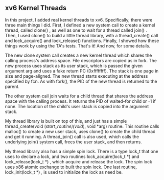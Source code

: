 ## xv6 Kernel Threads

In this project, I added real kernel threads to xv6. Specifically, there were three main things I did. First, I defined a new system call to create a kernel thread, called clone() , as well as one to wait for a thread called join() . Then, I used clone() to build a little thread library, with a thread_create() call and lock_acquire() and lock_release() functions. Finally, I showed how these things work by using the TA's tests. That's it! And now, for some details.

The new clone system call creates a new kernel thread which shares the calling process's address space. File descriptors are copied as in fork. The new process uses stack as its user stack, which is passed the given argument arg and uses a fake return PC (0xffffffff). The stack is one page in size and page-aligned. The new thread starts executing at the address specified by fcn. As with fork(), the PID of the new thread is returned to the parent.

The other system call join waits for a child thread that shares the address space with the calling process. It returns the PID of waited-for child or -1 if none. The location of the child's user stack is copied into the argument stack.

My thread library is built on top of this, and just has a simple thread_create(void (*start_routine)(void*), void *arg) routine. This routine calls malloc() to create a new user stack, uses clone() to create the child thread and get it running. A thread_join() call is also used, which calls the underlying join() system call, frees the user stack, and then returns.

My thread library also has a simple spin lock. There is a type lock_t that one uses to declare a lock, and two routines lock_acquire(lock_t *) and lock_release(lock_t *) , which acquire and release the lock. The spin lock uses x86 atomic exchange to built the spin lock. One last routine, lock_init(lock_t *) , is used to initialize the lock as need be.
